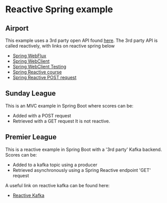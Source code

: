 # Reactive Spring example
## Airport
This example uses a 3rd party open API found [here](https://airport-web.appspot.com/api/docs/).
The 3rd party API is called reactively, with links on reactive spring below
- [Spring WebFlux](https://docs.spring.io/spring-framework/docs/current/reference/html/web-reactive.html#webflux)
- [Spring WebClient](https://www.baeldung.com/spring-5-webclient)
- [Spring WebClient Testing](https://www.learninjava.com/4-ways-to-test-webclient-mocking/)
- [Spring Reactive course](https://learning.oreilly.com/videos/reactive-spring-boot/9780137831463/)
- [Spring Reactive POST request](https://stackoverflow.com/questions/62073018/spring-webclient-post-method-body)

## Sunday League
This is an MVC example in Spring Boot where scores can be:
- Added with a POST request
- Retrieved with a GET request
It is not reactive.

## Premier League
This is a reactive example in Spring Boot with a '3rd party' Kafka backend.
Scores can be:
- Added to a kafka topic using a producer
- Retrieved asynchronously using a Spring Reactive endpoint 'GET' request

A useful link on reactive kafka can be found here:
- [Reactive Kafka](https://projectreactor.io/docs/kafka/release/reference/#_reactive_api_for_kafka)
